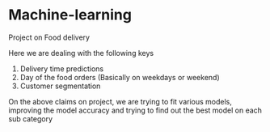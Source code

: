 # Machine-learning
Project on Food delivery 

Here we are dealing with the following keys
1. Delivery time predictions
2. Day of the food orders (Basically on weekdays or weekend)
3. Customer segmentation

On the above claims on project, we are trying to fit various models, improving the model accuracy and trying to find out the best model on each sub category
